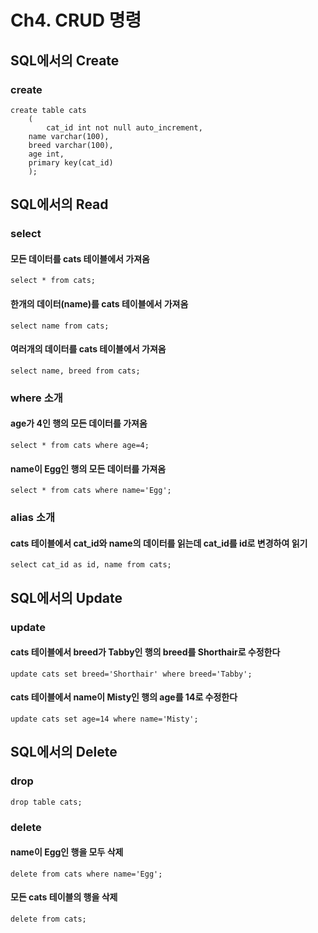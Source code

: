 # Ch4. CRUD 명령

## SQL에서의 Create

### create

```
create table cats
	(
		cat_id int not null auto_increment,
    name varchar(100),
    breed varchar(100),
    age int,
    primary key(cat_id)
	);
```

## SQL에서의 Read

### select

#### 모든 데이터를 cats 테이블에서 가져옴

```
select * from cats;
```

#### 한개의 데이터(name)를 cats 테이블에서 가져옴

```
select name from cats;
```

#### 여러개의 데이터를 cats 테이블에서 가져옴

```
select name, breed from cats;
```

### where 소개

#### age가 4인 행의 모든 데이터를 가져옴

```
select * from cats where age=4;
```

#### name이 Egg인 행의 모든 데이터를 가져옴

```
select * from cats where name='Egg';
```

### alias 소개

#### cats 테이블에서 cat_id와 name의 데이터를 읽는데 cat_id를 id로 변경하여 읽기

```
select cat_id as id, name from cats;
```

## SQL에서의 Update

### update

#### cats 테이블에서 breed가 Tabby인 행의 breed를 Shorthair로 수정한다

```
update cats set breed='Shorthair' where breed='Tabby';
```

#### cats 테이블에서 name이 Misty인 행의 age를 14로 수정한다

```
update cats set age=14 where name='Misty';
```

## SQL에서의 Delete

### drop

```
drop table cats;
```

### delete

#### name이 Egg인 행을 모두 삭제

```
delete from cats where name='Egg';
```

#### 모든 cats 테이블의 행을 삭제

```
delete from cats;
```
